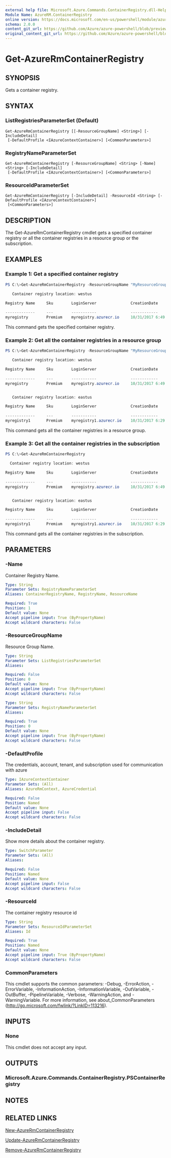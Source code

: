 ```yaml
---
external help file: Microsoft.Azure.Commands.ContainerRegistry.dll-Help.xml
Module Name: AzureRM.ContainerRegistry
online version: https://docs.microsoft.com/en-us/powershell/module/azurerm.containerregistry/get-azurermcontainerregistry
schema: 2.0.0
content_git_url: https://github.com/Azure/azure-powershell/blob/preview/src/ResourceManager/ContainerRegistry/Commands.ContainerRegistry/help/Get-AzureRmContainerRegistry.md
original_content_git_url: https://github.com/Azure/azure-powershell/blob/preview/src/ResourceManager/ContainerRegistry/Commands.ContainerRegistry/help/Get-AzureRmContainerRegistry.md
---
```


# Get-AzureRmContainerRegistry

## SYNOPSIS
Gets a container registry.

## SYNTAX

### ListRegistriesParameterSet (Default)
```
Get-AzureRmContainerRegistry [[-ResourceGroupName] <String>] [-IncludeDetail]
 [-DefaultProfile <IAzureContextContainer>] [<CommonParameters>]
```

### RegistryNameParameterSet
```
Get-AzureRmContainerRegistry [-ResourceGroupName] <String> [-Name] <String> [-IncludeDetail]
 [-DefaultProfile <IAzureContextContainer>] [<CommonParameters>]
```

### ResourceIdParameterSet
```
Get-AzureRmContainerRegistry [-IncludeDetail] -ResourceId <String> [-DefaultProfile <IAzureContextContainer>]
 [<CommonParameters>]
```

## DESCRIPTION
The Get-AzureRmContainerRegistry cmdlet gets a specified container registry or all the container registries in a resource group or the subscription.

## EXAMPLES

### Example 1: Get a specified container registry
```powershell
PS C:\>Get-AzureRmContainerRegistry -ResourceGroupName "MyResourceGroup" -Name "MyRegistry"

   Container registry location: westus

Registry Name     Sku        LoginServer               CreationDate               Provisioni AdminUserE StorageAccountN
                                                                                  ngState    nabled     ame
-------------     ---        -----------               ------------               ---------- ---------- ---------------
myregistry        Premium    myregistry.azurecr.io     10/31/2017 6:49:31 PM      Succeeded  True
```

This command gets the specified container registry.

### Example 2: Get all the container registries in a resource group
```powershell
PS C:\>Get-AzureRmContainerRegistry -ResourceGroupName "MyResourceGroup"

   Container registry location: westus

Registry Name     Sku        LoginServer               CreationDate               Provisioni AdminUserE StorageAccountN
                                                                                  ngState    nabled     ame
-------------     ---        -----------               ------------               ---------- ---------- ---------------
myregistry        Premium    myregistry.azurecr.io     10/31/2017 6:49:31 PM      Succeeded  True


   Container registry location: eastus

Registry Name     Sku        LoginServer               CreationDate               Provisioni AdminUserE StorageAccountN
                                                                                  ngState    nabled     ame
-------------     ---        -----------               ------------               ---------- ---------- ---------------
myregistry1       Premium    myregistry1.azurecr.io    10/31/2017 6:29:31 PM      Succeeded  True
```

This command gets all the container registries in a resource group.

### Example 3:  Get all the container registries in the subscription
```powershell
PS C:\>Get-AzureRmContainerRegistry

  Container registry location: westus

Registry Name     Sku        LoginServer               CreationDate               Provisioni AdminUserE StorageAccountN
                                                                                  ngState    nabled     ame
-------------     ---        -----------               ------------               ---------- ---------- ---------------
myregistry        Premium    myregistry.azurecr.io     10/31/2017 6:49:31 PM      Succeeded  True


   Container registry location: eastus

Registry Name     Sku        LoginServer               CreationDate               Provisioni AdminUserE StorageAccountN
                                                                                  ngState    nabled     ame
-------------     ---        -----------               ------------               ---------- ---------- ---------------
myregistry1       Premium    myregistry1.azurecr.io    10/31/2017 6:29:31 PM      Succeeded  True
```

This command gets all the container registries in the subscription.

## PARAMETERS

### -Name
Container Registry Name.

```yaml
Type: String
Parameter Sets: RegistryNameParameterSet
Aliases: ContainerRegistryName, RegistryName, ResourceName

Required: True
Position: 1
Default value: None
Accept pipeline input: True (ByPropertyName)
Accept wildcard characters: False
```

### -ResourceGroupName
Resource Group Name.

```yaml
Type: String
Parameter Sets: ListRegistriesParameterSet
Aliases: 

Required: False
Position: 0
Default value: None
Accept pipeline input: True (ByPropertyName)
Accept wildcard characters: False
```

```yaml
Type: String
Parameter Sets: RegistryNameParameterSet
Aliases: 

Required: True
Position: 0
Default value: None
Accept pipeline input: True (ByPropertyName)
Accept wildcard characters: False
```

### -DefaultProfile
The credentials, account, tenant, and subscription used for communication with azure

```yaml
Type: IAzureContextContainer
Parameter Sets: (All)
Aliases: AzureRmContext, AzureCredential

Required: False
Position: Named
Default value: None
Accept pipeline input: False
Accept wildcard characters: False
```

### -IncludeDetail
Show more details about the container registry.

```yaml
Type: SwitchParameter
Parameter Sets: (All)
Aliases: 

Required: False
Position: Named
Default value: None
Accept pipeline input: False
Accept wildcard characters: False
```

### -ResourceId
The container registry resource id

```yaml
Type: String
Parameter Sets: ResourceIdParameterSet
Aliases: Id

Required: True
Position: Named
Default value: None
Accept pipeline input: True (ByPropertyName)
Accept wildcard characters: False
```

### CommonParameters
This cmdlet supports the common parameters: -Debug, -ErrorAction, -ErrorVariable, -InformationAction, -InformationVariable, -OutVariable, -OutBuffer, -PipelineVariable, -Verbose, -WarningAction, and -WarningVariable. For more information, see about_CommonParameters (http://go.microsoft.com/fwlink/?LinkID=113216).

## INPUTS

### None
This cmdlet does not accept any input.

## OUTPUTS

### Microsoft.Azure.Commands.ContainerRegistry.PSContainerRegistry

## NOTES

## RELATED LINKS

[New-AzureRmContainerRegistry](New-AzureRmContainerRegistry.md)

[Update-AzureRmContainerRegistry](Update-AzureRmContainerRegistry.md)

[Remove-AzureRmContainerRegistry](Remove-AzureRmContainerRegistry.md)

